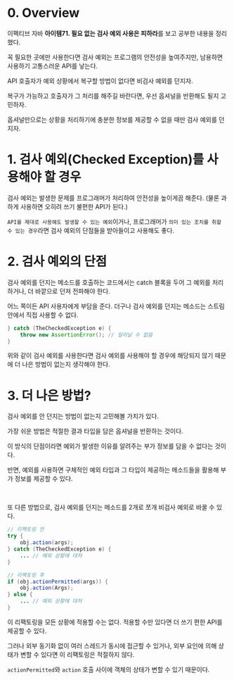# 0. Overview

이펙티브 자바 **아이템71. 필요 없는 검사 예외 사용은 피하라**를 보고 공부한 내용을 정리했다.

꼭 필요한 곳에만 사용한다면 검사 예외는 프로그램의 안전성을 높여주지만, 남용하면 사용하기 고통스러운 API를 낳는다.

API 호출자가 예외 상황에서 복구할 방법이 없다면 비검사 예외를 던지자.

복구가 가능하고 호출자가 그 처리를 해주길 바란다면, 우선 옵셔널을 반환해도 될지 고민하자.

옵셔널만으로는 상황을 처리하기에 충분한 정보를 제공할 수 없을 때만 검사 예외를 던지자.

# 1. 검사 예외(Checked Exception)를 사용해야 할 경우

검사 예외는 발생한 문제를 프로그래머가 처리하여 안전성을 높이게끔 해준다. (물론 과하게 사용하면 오히려 쓰기 불편한 API가 된다.)

`API를 제대로 사용해도 발생할 수 있는 예외`이거나, 프로그래머가 `의미 있는 조치를 취할 수 있는 경우`라면 검사 예외의 단점들을 받아들이고 사용해도 좋다.

# 2. 검사 예외의 단점

검사 예외를 던지는 메소드를 호출하는 코드에서는 catch 블록을 두어 그 예외를 처리하거나, 더 바깥으로 던져 전파해야 한다.

어느 쪽이든 API 사용자에게 부담을 준다. 더구나 검사 예외를 던지는 메소드는 스트림 안에서 직접 사용할 수 없다.

```java
} catch (TheCheckedException e) {
    throw new AssertionError(); // 일어날 수 없음
}
```

위와 같이 검사 예외를 사용한다면 검사 예외를 사용해야 할 경우에 해당되지 않기 때문에 더 나은 방법이 없는지 생각해야 한다.

# 3. 더 나은 방법?

검사 예외를 안 던지는 방법이 없는지 고민해볼 가치가 있다.

가장 쉬운 방법은 적절한 결과 타입을 담은 옵셔널을 반환하는 것이다.

이 방식의 단점이라면 예외가 발생한 이유를 알려주는 부가 정보를 담을 수 없다는 것이다.

반면, 예외를 사용하면 구체적인 예외 타입과 그 타입이 제공하는 메소드들을 활용해 부가 정보를 제공할 수 있다.

<br>

또 다른 방법으로, 검사 예외를 던지는 메소드를 2개로 쪼개 비검사 예외로 바꿀 수 있다.

```java
// 리팩토링 전
try {
    obj.action(args);
} catch (TheCheckedException e) {
    ... // 예외 상황에 대처
}

// 리팩토링 후
if (obj.actionPermitted(args)) {
    obj.action(Args);
} else {
    ... // 예외 상황에 대처
}
```

이 리팩토링을 모든 상황에 적용할 수는 없다. 적용할 수만 있다면 더 쓰기 편한 API를 제공할 수 있다.

그러나 외부 동기화 없이 여러 스레드가 동시에 접근할 수 있거나, 외부 요인에 의해 상태가 변할 수 있다면 이 리팩토링은 적절하지 않다.

`actionPermitted`와 `action` 호출 사이에 객체의 상태가 변할 수 있기 때문이다.